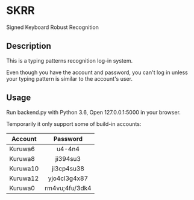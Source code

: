 # SKRR
Signed Keyboard Robust Recognition

## Description

This is a typing patterns recognition log-in system.

Even though you have the account and password, you can't log in unless your typing pattern is similar to the account's user.

## Usage
Run backend.py with Python 3.6, Open 127.0.0.1:5000 in your browser.

Temporarily it only support some of build-in accounts:


| Account      | Password     |
| ---------- | :-----------:  |
| Kuruwa6     | u4-4n4  |
| Kuruwa8     | ji394su3|
| Kuruwa10     | ji3cp4su38|
| Kuruwa12     | yjo4cl3g4x87|
| Kuruwa0     | rm4vu;4fu/3dk4|
